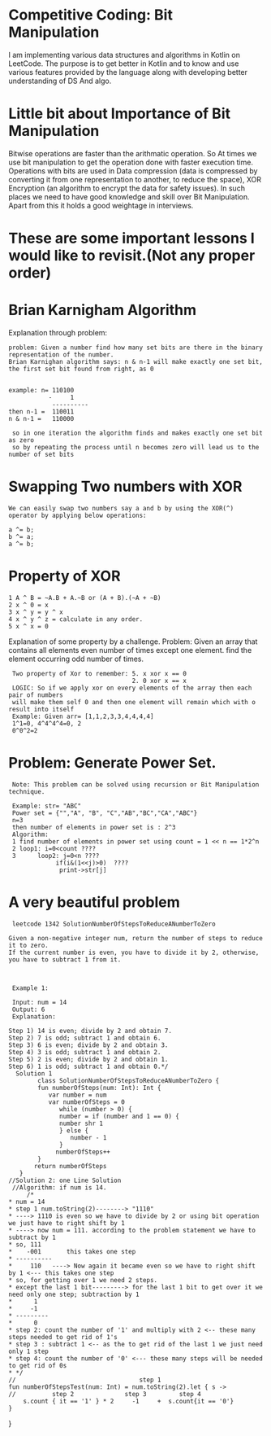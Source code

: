 # Competitive Coding: Bit Manipulation
I am implementing various data structures and algorithms in Kotlin on LeetCode.
The purpose is to get better in Kotlin and to know and use various features provided by the language along with developing better understanding of DS And algo.

# Little bit about Importance of Bit Manipulation 
   Bitwise operations are faster than the arithmatic operation. So At times we use bit manipulation to get the operation done with faster execution time. 
   Operations with bits are used in Data compression (data is compressed by converting it from one representation to another, to reduce the space), 
   XOR Encryption (an algorithm to encrypt the data for safety issues). In such places we need to have good knowledge and skill over Bit Manipulation.
   Apart from this it holds a good weightage in interviews.
# These are some important lessons I would like to revisit.(Not any proper order)

# Brian Karnigham Algorithm

Explanation through problem:
    
    problem: Given a number find how many set bits are there in the binary representation of the number.
    Brian Karnighan algorithm says: n & n-1 will make exactly one set bit, the first set bit found from right, as 0
   
   
    example: n= 110100
               -     1
                ----------
    then n-1 =  110011
    n & n-1 =   110000
    
     so in one iteration the algorithm finds and makes exactly one set bit as zero
     so by repeating the process until n becomes zero will lead us to the number of set bits

# Swapping Two numbers with XOR


    We can easily swap two numbers say a and b by using the XOR(^) operator by applying below operations:
 
    a ^= b;
    b ^= a; 
    a ^= b;
# Property of XOR
    1 A ^ B = ~A.B + A.~B or (A + B).(~A + ~B)
    2 x ^ 0 = x
    3 x ^ y = y ^ x
    4 x ^ y ^ z = calculate in any order.
    5 x ^ x = 0
    
 Explanation of some property by a challenge.
 Problem: Given an array that contains all elements even number of times except one element. find the element occurring odd number of times.
    
     Two property of Xor to remember: 5. x xor x == 0
                                      2. 0 xor x == x
     LOGIC: So if we apply xor on every elements of the array then each pair of numbers
     will make them self 0 and then one element will remain which with o result into itself
     Example: Given arr= [1,1,2,3,3,4,4,4,4]
     1^1=0, 4^4^4^4=0, 2
     0^0^2=2
    
 # Problem: Generate Power Set.
     Note: This problem can be solved using recursion or Bit Manipulation technique.
    
     Example: str= "ABC"
     Power set = {"","A", "B", "C","AB","BC","CA","ABC"}
     n=3
     then number of elements in power set is : 2^3
     Algorithm:
     1 find number of elements in power set using count = 1 << n == 1*2^n
     2 loop1: i=0<count ????
     3      loop2: j=0<n ????
                 if(i&(1<<j)>0)  ????
                  print->str[j]
     
# A very beautiful problem

     leetcode 1342 SolutionNumberOfStepsToReduceANumberToZero

    Given a non-negative integer num, return the number of steps to reduce it to zero.
    If the current number is even, you have to divide it by 2, otherwise, you have to subtract 1 from it.



     Example 1:

     Input: num = 14
     Output: 6
     Explanation:
    
    Step 1) 14 is even; divide by 2 and obtain 7.
    Step 2) 7 is odd; subtract 1 and obtain 6.
    Step 3) 6 is even; divide by 2 and obtain 3.
    Step 4) 3 is odd; subtract 1 and obtain 2.
    Step 5) 2 is even; divide by 2 and obtain 1.
    Step 6) 1 is odd; subtract 1 and obtain 0.*/
      Solution 1
            class SolutionNumberOfStepsToReduceANumberToZero {
            fun numberOfSteps(num: Int): Int {
               var number = num
               var numberOfSteps = 0
                  while (number > 0) {
                  number = if (number and 1 == 0) {
                  number shr 1
                  } else {
                     number - 1
                  }
                 numberOfSteps++
            }
           return numberOfSteps
       }
    //Solution 2: one Line Solution 
     //Algorithm: if num is 14.
         /*
    * num = 14
    * step 1 num.toString(2)--------> "1110"
    * ----> 1110 is even so we have to divide by 2 or using bit operation we just have to right shift by 1
    * ----> now num = 111. according to the problem statement we have to subtract by 1
    * so, 111
    *    -001       this takes one step
    * ----------
    *     110   ----> Now again it became even so we have to right shift by 1 <--- this takes one step
    * so, for getting over 1 we need 2 steps.
    * except the last 1 bit---------> for the last 1 bit to get over it we need only one step; subtraction by 1
    *      1
    *     -1
    * ---------
    *      0
    * step 2: count the number of '1' and multiply with 2 <-- these many steps needed to get rid of 1's
    * step 3 : subtract 1 <-- as the to get rid of the last 1 we just need only 1 step
    * step 4: count the number of '0' <--- these many steps will be needed to get rid of 0s
    * */
    //                                  step 1
    fun numberOfStepsTest(num: Int) = num.toString(2).let { s ->
    //          step 2              step 3         step 4
        s.count { it == '1' } * 2     -1     +  s.count{it == '0'}
    }
}
